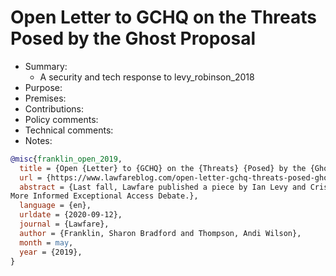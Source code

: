 # Open Letter to GCHQ on the Threats Posed by the Ghost Proposal

- Summary:
  - A security and tech response to levy_robinson_2018
- Purpose:
- Premises:
- Contributions:
- Policy comments:
- Technical comments:
- Notes:

```bib
@misc{franklin_open_2019,
  title = {Open {Letter} to {GCHQ} on the {Threats} {Posed} by the {Ghost} {Proposal}},
  url = {https://www.lawfareblog.com/open-letter-gchq-threats-posed-ghost-proposal},
  abstract = {Last fall, Lawfare published a piece by Ian Levy and Crispin Robinson of GCHQ entitled Principles for a
More Informed Exceptional Access Debate.},
  language = {en},
  urldate = {2020-09-12},
  journal = {Lawfare},
  author = {Franklin, Sharon Bradford and Thompson, Andi Wilson},
  month = may,
  year = {2019},
}
```
